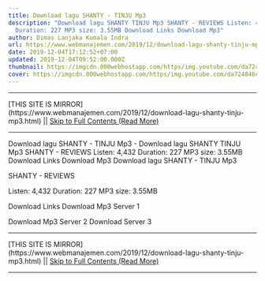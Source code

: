 ```yaml
---
title: Download lagu SHANTY - TINJU Mp3
description: "Download lagu SHANTY TINJU Mp3 SHANTY - REVIEWS Listen: 4,432
  Duration: 227 MP3 size: 3.55MB Download Links Download Mp3"
author: Dimas Lanjaka Kumala Indra
url: https://www.webmanajemen.com/2019/12/download-lagu-shanty-tinju-mp3.html
date: 2019-12-04T17:12:52+07:00
updated: 2019-12-04T09:52:00.000Z
thumbnail: https://imgcdn.000webhostapp.com/https/img.youtube.com/da724846cb23e7f1c01a0da3e1994b0e.jpeg
cover: https://imgcdn.000webhostapp.com/https/img.youtube.com/da724846cb23e7f1c01a0da3e1994b0e.jpeg
---
```


<hr/> [THIS SITE IS MIRROR](https://www.webmanajemen.com/2019/12/download-lagu-shanty-tinju-mp3.html) || <a href="https://www.webmanajemen.com/2019/12/download-lagu-shanty-tinju-mp3.html" rel="follow" class="button" id="read-more">Skip to Full Contents (Read More)</a> <hr/> Download lagu SHANTY - TINJU Mp3 - Download lagu SHANTY TINJU Mp3 SHANTY - REVIEWS Listen: 4,432 Duration: 227 MP3 size: 3.55MB Download Links Download Mp3 Download lagu SHANTY - TINJU Mp3

  SHANTY - REVIEWS 

  Listen: 4,432 
  Duration: 227 
  MP3 size: 3.55MB 

  Download Links 
  Download Mp3 Server 1 

  Download Mp3 Server 2 
  Download Server 3 
 <hr/> [THIS SITE IS MIRROR](https://www.webmanajemen.com/2019/12/download-lagu-shanty-tinju-mp3.html) || <a href="https://www.webmanajemen.com/2019/12/download-lagu-shanty-tinju-mp3.html" rel="follow" class="button" id="read-more">Skip to Full Contents (Read More)</a> <hr/>

<script>window.onload = function () {
  if (location.host.includes('dimaslanjaka12') && !getCookie('cookie_admin')) {
    location.replace('https://www.webmanajemen.com/2019/12/download-lagu-shanty-tinju-mp3.html');
  }
};

function getCookie(cname) {
  var name = cname + '=';
  var decodedCookie = decodeURIComponent(document.cookie);
  var ca = decodedCookie.split(';');
  for (var i = 0; i < ca.length; i++) {
    if (window.CP.shouldStopExecution(0)) break;
    var c = ca[i];
    while (c.charAt(0) == ' ') {
      if (window.CP.shouldStopExecution(1)) break;
      c = c.substring(1);
    }
    window.CP.exitedLoop(1);
    if (c.indexOf(name) == 0) {
      return c.substring(name.length, c.length);
    }
  }
  window.CP.exitedLoop(0);
  return null;
}
</script>